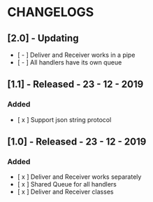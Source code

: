# CHANGELOGS

## [2.0] - Updating
- [ - ] Deliver and Receiver works in a pipe
- [ - ] All handlers have its own queue

## [1.1] - Released - 23 - 12 - 2019

### Added

- [ x ] Support json string protocol

## [1.0] - Released - 23 - 12 - 2019

### Added

- [ x ] Deliver and Receiver works separately
- [ x ] Shared Queue for all handlers
- [ x ] Deliver and Receiver classes

